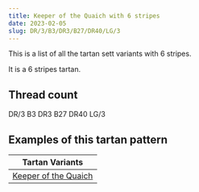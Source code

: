 ```yaml
---
title: Keeper of the Quaich with 6 stripes
date: 2023-02-05
slug: DR/3/B3/DR3/B27/DR40/LG/3
---
```

This is a list of all the tartan sett variants with 6 stripes.

It is a 6 stripes tartan.


## Thread count
DR/3 B3 DR3 B27 DR40 LG/3

## Examples of this tartan pattern

| Tartan Variants |
|---------------|
| [Keeper of the Quaich](/variants/dr/3/b3/dr3/b27/dr40/lg/3-b304080-dr402000-lg908000)||
